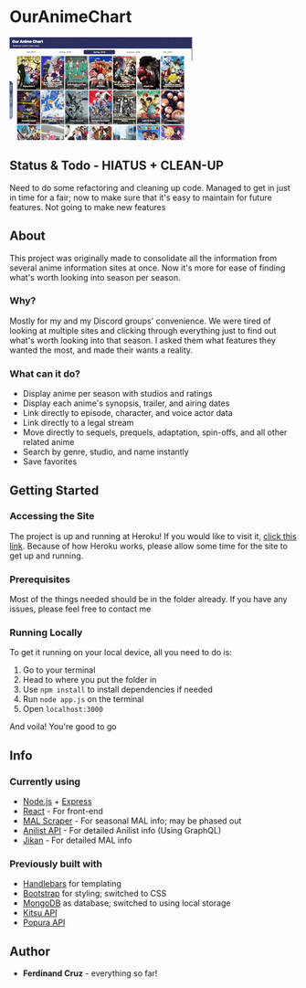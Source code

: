 # OurAnimeChart
![alt text](./assets/OAC-Demo-1.gif)

## Status & Todo - **HIATUS + CLEAN-UP**
Need to do some refactoring and cleaning up code. Managed to get in just in time for a fair; now to make sure that it's easy to maintain for future features. Not going to make new features

## About
This project was originally made to consolidate all the information from several anime information sites at once. Now it's more for ease of finding what's worth looking into season per season.

### Why?
Mostly for my and my Discord groups' convenience. We were tired of looking at multiple sites and clicking through everything just to find out what's worth looking into that season. I asked them what features they wanted the most, and made their wants a reality.

### What can it do?
- Display anime per season with studios and ratings
- Display each anime's synopsis, trailer, and airing dates
- Link directly to episode, character, and voice actor data
- Link directly to a legal stream
- Move directly to sequels, prequels, adaptation, spin-offs, and all other related anime
- Search by genre, studio, and name instantly
- Save favorites

## Getting Started
### Accessing the Site
The project is up and running at Heroku! If you would like to visit it, [click this link](http://ouranimechart.herokuapp.com/). Because of how Heroku works, please allow some time for the site to get up and running.

### Prerequisites
Most of the things needed should be in the folder already. If you have any issues, please feel free to contact me

### Running Locally
To get it running on your local device, all you need to do is:
1. Go to your terminal
2. Head to where you put the folder in
3. Use `npm install` to install dependencies  if needed
4. Run `node app.js` on the terminal
5. Open `localhost:3000`

And voila! You're good to go

## Info
### Currently using
- [Node.js](https://nodejs.org/en/) + [Express](https://expressjs.com/)
- [React](https://reactjs.org/) - For front-end
- [MAL Scraper](https://www.npmjs.com/package/mal-scraper) - For seasonal MAL info; may be phased out
- [Anilist API](https://anilist.gitbooks.io/anilist-apiv2-docs/) - For detailed Anilist info (Using GraphQL)
- [Jikan](https://jikan.me/docs) - For detailed MAL info


### Previously built with
- [Handlebars](http://handlebarsjs.com/) for templating
- [Bootstrap](https://getbootstrap.com/) for styling; switched to CSS
- [MongoDB](https://www.mongodb.com/) as database; switched to using local storage
- [Kitsu API](https://www.npmjs.com/package/kitsu)
- [Popura API](https://www.npmjs.com/package/popura)

## Author
* **Ferdinand Cruz** - everything so far!
